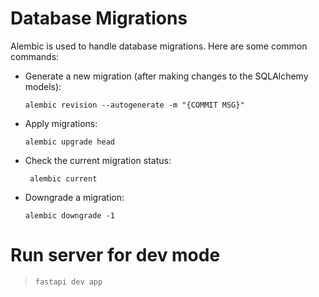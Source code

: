 # Database Migrations
Alembic is used to handle database migrations. Here are some common commands:
- Generate a new migration (after making changes to the SQLAlchemy models):
    ```shell
    alembic revision --autogenerate -m "{COMMIT MSG}"
    ```
 - Apply migrations:
    ```shell
    alembic upgrade head
    ```
 - Check the current migration status:
    ```shell
     alembic current
     ```
- Downgrade a migration:
    ```shell
    alembic downgrade -1
    ```

# Run server for dev mode
> ```shell
> fastapi dev app
> ```

